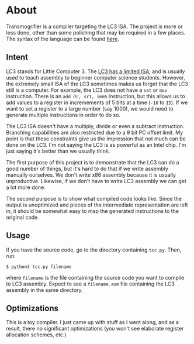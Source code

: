 # About
Transmogrifier is a compiler targeting the LC3 ISA. The project is more or less done, other than some polishing that may be required in a few places. The syntax of the language can be found [here](https://github.com/kauboy26/transmogrifier/blob/master/sample_files/model_program.txt).  

## Intent
LC3 stands for Little Computer 3. The [LC3 has a limited ISA](http://www.cs.unca.edu/~bruce/Spring14/109/Resources/lc3-isa.pdf), and is usually used to teach assembly to beginner computer science students. However, the extremely small ISA of the LC3 sometimes makes us forget that the LC3 still is a computer. For example, the LC3 does not have a ```set``` or ```mov``` instruction. There is an ```add dr, sr1, imm5``` instruction, but this allows us to add values to a register in incremements of 5 bits at a time (```-16``` to ```15```). If we want to set a register to a large number (say 1000), we would need to generate multiple instructions in order to do so.  

The LC3 ISA doesn't have a multiply, divide or even a subtract instruction. Branching capabilities are also restricted due to a 9 bit PC offset limit. My point is that these constraints give us the impression that not much can be done on the LC3. I'm not saying the LC3 is as powerful as an Intel chip. I'm just saying it's better than we usually think.  

The first purpose of this project is to demonstrate that the LC3 can do a good number of things, but it's hard to do that if we write assembly manually ourselves. We don't write x86 assembly because it is usually unproductive. Likewise, if we don't have to write LC3 assembly we can get a lot more done.  

The second purpose is to show what compiled code looks like. Since the output is unoptimized and pieces of the intermediate representation are left in, it should be somewhat easy to map the generated instructions to the original code.

## Usage
If you have the source code, go to the directory containing ```tcc.py```. Then, run:  
```
$ python3 tcc.py filename  
```
where ```filename``` is the file containing the source code you want to compile to LC3 assembly. Expect to see a ```filename.asm``` file containing the LC3 assembly in the same directory.

## Optimizations
This is a toy compiler. I just came up with stuff as I went along, and as a result, there no significant optimizations (you won't see elaborate register allocation schemes, etc.)
